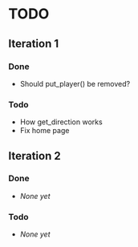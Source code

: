 TODO
====

## Iteration 1

### Done
* Should put\_player() be removed?

### Todo
* How get\_direction works
* Fix home page

## Iteration 2

### Done
* *None yet*

### Todo
* *None yet*

